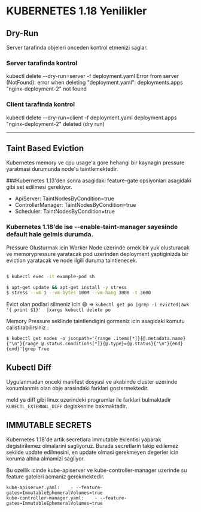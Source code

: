 # KUBERNETES 1.18 Yenilikler

## Dry-Run

Server tarafinda objeleri onceden kontrol etmenizi saglar.

### Server tarafinda kontrol

kubectl delete --dry-run=server -f deployment.yaml
Error from server (NotFound): error when deleting "deployment.yaml": deployments.apps "nginx-deployment-2" not found

### Client tarafinda kontrol
kubectl delete --dry-run=client -f deployment.yaml
deployment.apps "nginx-deployment-2" deleted (dry run)

<hr></hr>

## Taint Based Eviction

Kubernetes memory ve cpu usage'a gore hehangi bir kaynagin pressure yaratmasi durumunda node'u taintlemektedir.

###Kubernetes 1.13'den sonra asagidaki feature-gate opsiyonlari asagidaki gibi set edilmesi gerekiyor.

* ApiServer: TaintNodesByCondition=true
* ControllerManager: TaintNodesByCondition=true
* Scheduler: TaintNodesByCondition=true

### Kubernetes 1.18'de ise --enable-taint-manager sayesinde default hale gelmis durumda.
Pressure Olusturmak icin Worker Node uzerinde ornek bir yuk olusturacak ve memorypressure yaratacak pod uzerinden deployment yaptiginizda bir eviction yaratacak ve node ilgili duruma taintlenecek.

```sh

$ kubectl exec -it example-pod sh

$ apt-get update && apt-get install -y stress
$ stress --vm 1 --vm-bytes 100M --vm-hang 3000 -t 3600

```
Evict olan podlari silmeniz icin :smile: => ```kubectl get po |grep -i evicted|awk '{ print $1}'  |xargs kubectl delete po```

Memory Pressure seklinde taintlendigini gormeniz icin asagidaki komutu calistirabilirsiniz : 

```
$ kubectl get nodes -o jsonpath='{range .items[*]}{@.metadata.name}{"\n"}{range @.status.conditions[*]}{@.type}={@.status}{"\n"}{end}{end}'|grep True

```

## Kubectl Diff

Uygulanmadan onceki manifest dosyasi ve akabinde cluster uzerinde konumlanmis olan obje arasindaki farklari gostermektedir.


meld ya diff gibi linux uzerindeki programlar ile farklari bulmaktadir `KUBECTL_EXTERNAL_DIFF` degiskenine bakmaktadir.

## IMMUTABLE SECRETS

Kubernetes 1.18'de artik secretlara immutable eklentisi yaparak degistirilemez olmalarini sagliyoruz. Burada secretlarin takip edilemez sekilde update edilmesini, en update olmasi gerekmeyen degerler icin koruma altina almamizi sagliyor.

Bu ozellik icinde kube-apiserver ve kube-controller-manager uzerinde su feature gateleri acmaniz gerekmektedir.

```
kube-apiserver.yaml:    - --feature-gates=ImmutableEphemeralVolumes=true
kube-controller-manager.yaml:    - --feature-gates=ImmutableEphemeralVolumes=true
```

